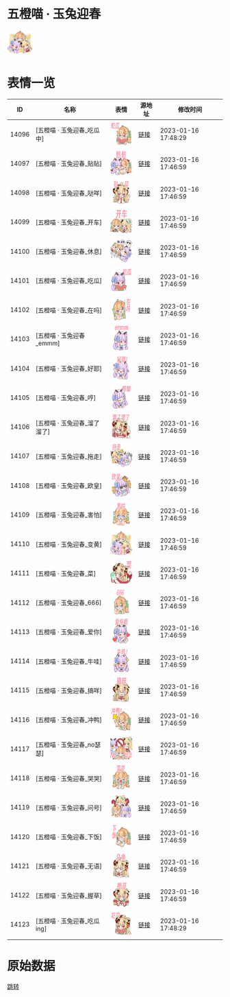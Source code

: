 # 五橙喵 · 玉兔迎春

<img src="./cover.png" height="60" alt="cover" />

# 表情一览

|ID|名称|表情|源地址|修改时间|
|----|----|----|----|----|
|14096|[五橙喵 · 玉兔迎春_吃瓜中]|<img src="./pic/014096_%5B五橙喵 · 玉兔迎春_吃瓜中%5D.png" height="60" alt="吃瓜中"/>|[链接](https://i0.hdslb.com/bfs/garb/item/8889529d5ec0c77da0a2bd3e46201b1e5fa52f23.png)|2023-01-16 17:48:29|
|14097|[五橙喵 · 玉兔迎春_贴贴]|<img src="./pic/014097_%5B五橙喵 · 玉兔迎春_贴贴%5D.png" height="60" alt="贴贴"/>|[链接](https://i0.hdslb.com/bfs/garb/item/395f9043ac0d53fad80846d54b1683e868bfc709.png)|2023-01-16 17:46:59|
|14098|[五橙喵 · 玉兔迎春_哒咩]|<img src="./pic/014098_%5B五橙喵 · 玉兔迎春_哒咩%5D.png" height="60" alt="哒咩"/>|[链接](https://i0.hdslb.com/bfs/garb/item/890f6069522229317e3f50a30fd7fda268e36e69.png)|2023-01-16 17:46:59|
|14099|[五橙喵 · 玉兔迎春_开车]|<img src="./pic/014099_%5B五橙喵 · 玉兔迎春_开车%5D.png" height="60" alt="开车"/>|[链接](https://i0.hdslb.com/bfs/garb/item/74ef8b88872318a423018390a36653f3ea8ead15.png)|2023-01-16 17:46:59|
|14100|[五橙喵 · 玉兔迎春_休息]|<img src="./pic/014100_%5B五橙喵 · 玉兔迎春_休息%5D.png" height="60" alt="休息"/>|[链接](https://i0.hdslb.com/bfs/garb/item/24d27bc12e5f773025ac9fc54bc17f291f99454d.png)|2023-01-16 17:46:59|
|14101|[五橙喵 · 玉兔迎春_吃瓜]|<img src="./pic/014101_%5B五橙喵 · 玉兔迎春_吃瓜%5D.png" height="60" alt="吃瓜"/>|[链接](https://i0.hdslb.com/bfs/garb/item/4d61dcde987899e7df0b3f75e0e3789e2896d4ef.png)|2023-01-16 17:46:59|
|14102|[五橙喵 · 玉兔迎春_在吗]|<img src="./pic/014102_%5B五橙喵 · 玉兔迎春_在吗%5D.png" height="60" alt="在吗"/>|[链接](https://i0.hdslb.com/bfs/garb/item/8e884efaeaab0cb675af80892122e665c7fb6063.png)|2023-01-16 17:46:59|
|14103|[五橙喵 · 玉兔迎春_emmm]|<img src="./pic/014103_%5B五橙喵 · 玉兔迎春_emmm%5D.png" height="60" alt="emmm"/>|[链接](https://i0.hdslb.com/bfs/garb/item/0fdd6275a469bbd868546e01ac5be6c782fb73d8.png)|2023-01-16 17:46:59|
|14104|[五橙喵 · 玉兔迎春_好耶]|<img src="./pic/014104_%5B五橙喵 · 玉兔迎春_好耶%5D.png" height="60" alt="好耶"/>|[链接](https://i0.hdslb.com/bfs/garb/item/29758592814e46c05e95174be778a94c9ef286b2.png)|2023-01-16 17:46:59|
|14105|[五橙喵 · 玉兔迎春_哼]|<img src="./pic/014105_%5B五橙喵 · 玉兔迎春_哼%5D.png" height="60" alt="哼"/>|[链接](https://i0.hdslb.com/bfs/garb/item/3d95a4a68d731504ab4b0bac802edc7c014304c3.png)|2023-01-16 17:46:59|
|14106|[五橙喵 · 玉兔迎春_溜了溜了]|<img src="./pic/014106_%5B五橙喵 · 玉兔迎春_溜了溜了%5D.png" height="60" alt="溜了溜了"/>|[链接](https://i0.hdslb.com/bfs/garb/item/d5a141d3cc58e645320b5c5247fd9a2867183126.png)|2023-01-16 17:46:59|
|14107|[五橙喵 · 玉兔迎春_拖走]|<img src="./pic/014107_%5B五橙喵 · 玉兔迎春_拖走%5D.png" height="60" alt="拖走"/>|[链接](https://i0.hdslb.com/bfs/garb/item/c66a760a2800aa3799ca27a1b282a6b546b0b34b.png)|2023-01-16 17:46:59|
|14108|[五橙喵 · 玉兔迎春_欧皇]|<img src="./pic/014108_%5B五橙喵 · 玉兔迎春_欧皇%5D.png" height="60" alt="欧皇"/>|[链接](https://i0.hdslb.com/bfs/garb/item/a105f418a240037d2024c65158dda652ff1bdf7d.png)|2023-01-16 17:46:59|
|14109|[五橙喵 · 玉兔迎春_害怕]|<img src="./pic/014109_%5B五橙喵 · 玉兔迎春_害怕%5D.png" height="60" alt="害怕"/>|[链接](https://i0.hdslb.com/bfs/garb/item/b0d36cba23e2ec7b09d4654371f805547a97c400.png)|2023-01-16 17:46:59|
|14110|[五橙喵 · 玉兔迎春_变黄]|<img src="./pic/014110_%5B五橙喵 · 玉兔迎春_变黄%5D.png" height="60" alt="变黄"/>|[链接](https://i0.hdslb.com/bfs/garb/item/236beeac9e3c477850368d42e2c9bc92f73b07bb.png)|2023-01-16 17:46:59|
|14111|[五橙喵 · 玉兔迎春_菜]|<img src="./pic/014111_%5B五橙喵 · 玉兔迎春_菜%5D.png" height="60" alt="菜"/>|[链接](https://i0.hdslb.com/bfs/garb/item/8f40e1c53cd66b8925e25c5ad1ff6df80c98bea9.png)|2023-01-16 17:46:59|
|14112|[五橙喵 · 玉兔迎春_666]|<img src="./pic/014112_%5B五橙喵 · 玉兔迎春_666%5D.png" height="60" alt="666"/>|[链接](https://i0.hdslb.com/bfs/garb/item/661a8b2fed7602beb583125e34895ba724ddf64e.png)|2023-01-16 17:46:59|
|14113|[五橙喵 · 玉兔迎春_爱你]|<img src="./pic/014113_%5B五橙喵 · 玉兔迎春_爱你%5D.png" height="60" alt="爱你"/>|[链接](https://i0.hdslb.com/bfs/garb/item/d52d99f86c8774617af9483d607391a79fb97546.png)|2023-01-16 17:46:59|
|14114|[五橙喵 · 玉兔迎春_牛哇]|<img src="./pic/014114_%5B五橙喵 · 玉兔迎春_牛哇%5D.png" height="60" alt="牛哇"/>|[链接](https://i0.hdslb.com/bfs/garb/item/ba84cafb43718f60cc04eb95871fc57639304d7c.png)|2023-01-16 17:46:59|
|14115|[五橙喵 · 玉兔迎春_搞咩]|<img src="./pic/014115_%5B五橙喵 · 玉兔迎春_搞咩%5D.png" height="60" alt="搞咩"/>|[链接](https://i0.hdslb.com/bfs/garb/item/0bcb7432812abd3b6c53bcde39cd22551350ac4e.png)|2023-01-16 17:46:59|
|14116|[五橙喵 · 玉兔迎春_冲鸭]|<img src="./pic/014116_%5B五橙喵 · 玉兔迎春_冲鸭%5D.png" height="60" alt="冲鸭"/>|[链接](https://i0.hdslb.com/bfs/garb/item/8e908188025cea428ba0080a3829d329d98d9e2e.png)|2023-01-16 17:46:59|
|14117|[五橙喵 · 玉兔迎春_no瑟瑟]|<img src="./pic/014117_%5B五橙喵 · 玉兔迎春_no瑟瑟%5D.png" height="60" alt="no瑟瑟"/>|[链接](https://i0.hdslb.com/bfs/garb/item/7295fd8d19d2e5c4d536154c14146787b6d5bf54.png)|2023-01-16 17:46:59|
|14118|[五橙喵 · 玉兔迎春_哭哭]|<img src="./pic/014118_%5B五橙喵 · 玉兔迎春_哭哭%5D.png" height="60" alt="哭哭"/>|[链接](https://i0.hdslb.com/bfs/garb/item/cf088c6f891c880280590d20cfaa21306286b7d2.png)|2023-01-16 17:46:59|
|14119|[五橙喵 · 玉兔迎春_问号]|<img src="./pic/014119_%5B五橙喵 · 玉兔迎春_问号%5D.png" height="60" alt="问号"/>|[链接](https://i0.hdslb.com/bfs/garb/item/a63690be5fe4a8a17196a13cadab8cf82c313e7b.png)|2023-01-16 17:46:59|
|14120|[五橙喵 · 玉兔迎春_下饭]|<img src="./pic/014120_%5B五橙喵 · 玉兔迎春_下饭%5D.png" height="60" alt="下饭"/>|[链接](https://i0.hdslb.com/bfs/garb/item/1aff18c0d8f2a75b6bffeb87af6515ddea7ab929.png)|2023-01-16 17:46:59|
|14121|[五橙喵 · 玉兔迎春_无语]|<img src="./pic/014121_%5B五橙喵 · 玉兔迎春_无语%5D.png" height="60" alt="无语"/>|[链接](https://i0.hdslb.com/bfs/garb/item/326ebb8fdac6738a604ca25d55d763cd3c93a510.png)|2023-01-16 17:46:59|
|14122|[五橙喵 · 玉兔迎春_握草]|<img src="./pic/014122_%5B五橙喵 · 玉兔迎春_握草%5D.png" height="60" alt="握草"/>|[链接](https://i0.hdslb.com/bfs/garb/item/38a7b1161e5c23c0369eed3de294b84ea2cd8713.png)|2023-01-16 17:46:59|
|14123|[五橙喵 · 玉兔迎春_吃瓜ing]|<img src="./pic/014123_%5B五橙喵 · 玉兔迎春_吃瓜ing%5D.png" height="60" alt="吃瓜ing"/>|[链接](https://i0.hdslb.com/bfs/garb/item/224a38eaab6fe4596ab30ba75397841a62b6be6d.png)|2023-01-16 17:48:29|

# 原始数据

[跳转](./raw.json)

